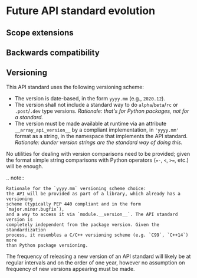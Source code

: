 # Future API standard evolution

## Scope extensions



## Backwards compatibility



## Versioning

This API standard uses the following versioning scheme:

- The version is date-based, in the form `yyyy.mm` (e.g., `2020.12`).
- The version shall not include a standard way to do `alpha`/`beta`/`rc` or
  `.post`/`.dev` type versions.
  _Rationale: that's for Python packages, not for a standard._
- The version must be made available at runtime via an attribute
  `__array_api_version__` by a compliant implementation, in `'yyyy.mm'` format
  as a string, in the namespace that implements the API standard.
  _Rationale: dunder version strings are the standard way of doing this._

No utilities for dealing with version comparisons need to be provided; given
the format simple string comparisons with Python operators (`=-`, `<`, `>=`,
etc.) will be enough.

.. note::

    Rationale for the `yyyy.mm` versioning scheme choice:
    the API will be provided as part of a library, which already has a versioning
    scheme (typically PEP 440 compliant and in the form `major.minor.bugfix`),
    and a way to access it via `module.__version__`. The API standard version is
    completely independent from the package version. Given the standardization
    process, it resembles a C/C++ versioning scheme (e.g. `C99`, `C++14`) more
    than Python package versioning.

The frequency of releasing a new version of an API standard will likely be at
regular intervals and on the order of one year, however no assumption on frequency of new versions appearing must be made.
